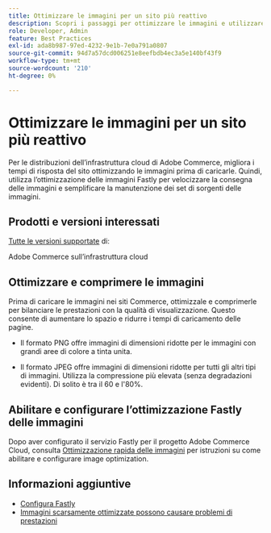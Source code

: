 ```yaml
---
title: Ottimizzare le immagini per un sito più reattivo
description: Scopri i passaggi per ottimizzare le immagini e utilizzare l’ottimizzazione Fastly per ottimizzare i tempi di risposta sui siti Adobe Commerce.
role: Developer, Admin
feature: Best Practices
exl-id: ada8b987-97ed-4232-9e1b-7e0a791a0807
source-git-commit: 94d7a57dcd006251e8eefbdb4ec3a5e140bf43f9
workflow-type: tm+mt
source-wordcount: '210'
ht-degree: 0%

---
```


# Ottimizzare le immagini per un sito più reattivo

Per le distribuzioni dell’infrastruttura cloud di Adobe Commerce, migliora i tempi di risposta del sito ottimizzando le immagini prima di caricarle. Quindi, utilizza l’ottimizzazione delle immagini Fastly per velocizzare la consegna delle immagini e semplificare la manutenzione dei set di sorgenti delle immagini.

## Prodotti e versioni interessati

[Tutte le versioni supportate](../../../release/versions.md) di:

Adobe Commerce sull’infrastruttura cloud


## Ottimizzare e comprimere le immagini

Prima di caricare le immagini nei siti Commerce, ottimizzale e comprimerle per bilanciare le prestazioni con la qualità di visualizzazione. Questo consente di aumentare lo spazio e ridurre i tempi di caricamento delle pagine.

- Il formato PNG offre immagini di dimensioni ridotte per le immagini con grandi aree di colore a tinta unita.

- Il formato JPEG offre immagini di dimensioni ridotte per tutti gli altri tipi di immagini. Utilizza la compressione più elevata (senza degradazioni evidenti). Di solito è tra il 60 e l&#39;80%.

## Abilitare e configurare l’ottimizzazione Fastly delle immagini

Dopo aver configurato il servizio Fastly per il progetto Adobe Commerce Cloud, consulta [Ottimizzazione rapida delle immagini](https://devdocs.magento.com/cloud/cdn/fastly-image-optimization.html) per istruzioni su come abilitare e configurare image optimization.

## Informazioni aggiuntive

- [Configura Fastly](https://devdocs.magento.com/cloud/cdn/configure-fastly.html)
- [Immagini scarsamente ottimizzate possono causare problemi di prestazioni](https://experienceleague.adobe.com/docs/commerce-knowledge-base/kb/troubleshooting/miscellaneous/file-storage-low-specific-page-loads-are-slow.html)
